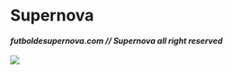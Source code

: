 # Supernova
<p align="center">
 <b><h4><i>futboldesupernova.com // Supernova all right reserved<i></b></h4>
 <img src="https://futboldesupernova.com/sups.png">
</p>
